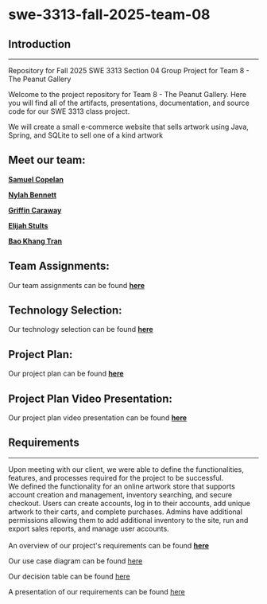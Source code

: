 # swe-3313-fall-2025-team-08

## Introduction
***
Repository for Fall 2025 SWE 3313 Section 04 Group Project for Team 8 - The Peanut Gallery

Welcome to the project repository for Team 8 - The Peanut Gallery. Here you will find all of the artifacts, presentations, documentation, and source code for our SWE 3313 class project.

We will create a small e-commerce website that sells artwork using Java, Spring, and SQLite to sell one of a kind artwork

## Meet our team:

 [**Samuel Copelan**](project-plan/resumes/SamuelCopelan.md)
 
 [**Nylah Bennett**](project-plan/resumes/NylahBennett.md) 

 [**Griffin Caraway**](project-plan/resumes/GriffinCaraway.md)

 [**Elijah Stults**](project-plan/resumes/ElijahStults.md)

 [**Bao Khang Tran**](project-plan/resumes/BaoKhangTran.md) 

## Team Assignments:
Our team assignments can be found [**here**](project-plan/team-assignments/README.md)
## Technology Selection:
Our technology selection can be found [**here**](project-plan/technology-selection/README.md)
## Project Plan:
Our project plan can be found [**here**](project-plan/README.md)
## Project Plan Video Presentation:
Our project plan video presentation can be found [**here**](https://www.loom.com/share/508e17cd0d9044f592bbe22d860cd639) 

## Requirements
***

Upon meeting with our client, we were able to define the functionalities, features, and processes required for the project to be successful.
<br>
We defined the functionality for an online artwork store that supports account creation and management, inventory searching, and secure checkout. Users can create accounts, log in to their accounts, add unique artwork to their carts, and complete purchases. Admins have additional permissions allowing them to add additional inventory to the site, run and export sales reports, and manage user accounts.
<br><br>
An overview of our project's requirements can be found [**here**](requirements/README.md)

Our use case diagram can be found [here]()

Our decision table can be found [here]()

A presentation of our requirements can be found [here]()